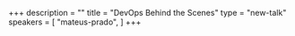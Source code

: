 +++
description = ""
title = "DevOps Behind the Scenes"
type = "new-talk"
speakers = [
        "mateus-prado",
]
+++
